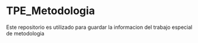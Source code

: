 # TPE_Metodologia
Este repositorio es utilizado para guardar la informacion del trabajo especial de metodologia
